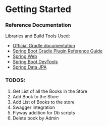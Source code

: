 # Getting Started

### Reference Documentation
Libraries and Build Tools Used:

* [Official Gradle documentation](https://docs.gradle.org)
* [Spring Boot Gradle Plugin Reference Guide](https://docs.spring.io/spring-boot/3.4.1/gradle-plugin)
* [Spring Web](https://docs.spring.io/spring-boot/3.4.1/reference/web/servlet.html)
* [Spring Boot DevTools](https://docs.spring.io/spring-boot/3.4.1/reference/using/devtools.html)
* [Spring Data JPA](https://docs.spring.io/spring-boot/3.4.1/reference/data/sql.html#data.sql.jpa-and-spring-data)

### TODOS:
1. Get List of all the Books in the Store
2. Add Book to the Store
3. Add List of Books to the store 
4. Swagger integration
5. Flyway addition for Db scripts
6. Delete book by Admin




